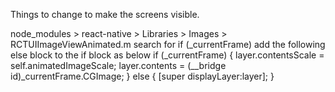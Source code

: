 Things to change to make the screens visible.

node_modules > react-native > Libraries > Images > RCTUIImageViewAnimated.m search for if (_currentFrame)
add the following else block to the if block as below
 if (_currentFrame) {
    layer.contentsScale = self.animatedImageScale;
    layer.contents = (__bridge id)_currentFrame.CGImage;
  } else {
    [super displayLayer:layer];
  }